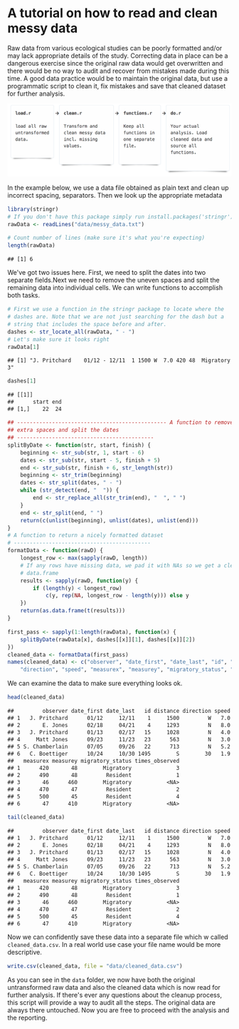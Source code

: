 
# A tutorial on how to read and clean messy data

Raw data from various ecological studies can be poorly formatted and/or may lack appropriate details of the study. Correcting data in place can be a dangerous exercise since the original raw data would get overwritten and there would be no way to audit and recover from mistakes made during this time. A good data practice would be to maintain the original data, but use a programmatic script to clean it, fix mistakes and save that cleaned dataset for further analysis. 

![A sample workflow](assets/sample_workflow.png)

In the example below, we use a data file obtained as plain text and clean up incorrect spacing, separators. Then we look up the appropriate metadata 


```r
library(stringr)
# If you don't have this package simply run install.packages('stringr')
rawData <- readLines("data/messy_data.txt")
```



```r
# Count number of lines (make sure it's what you're expecting)
length(rawData)
```

```
## [1] 6
```


We've got two issues here. First, we need to split the dates into two separate fields.Next we need to remove the uneven spaces and split the remaining data into individual cells. We can write functions to accomplish both tasks.



```r
# First we use a function in the stringr package to locate where the
# dashes are. Note that we are not just searching for the dash but a
# string that includes the space before and after.
dashes <- str_locate_all(rawData, " - ")
# Let's make sure it looks right
rawData[1]
```

```
## [1] "J. Pritchard    01/12 - 12/11  1 1500 W  7.0 420 48  Migratory 3"
```

```r
dashes[1]
```

```
## [[1]]
##      start end
## [1,]    22  24
```



```r
## ----------------------------------------------- A function to remove
## extra spaces and split the dates
## -------------------------------------------
splitByDate <- function(str, start, finish) {
    beginning <- str_sub(str, 1, start - 6)
    dates <- str_sub(str, start - 5, finish + 5)
    end <- str_sub(str, finish + 6, str_length(str))
    beginning <- str_trim(beginning)
    dates <- str_split(dates, " - ")
    while (str_detect(end, "  ")) {
        end <- str_replace_all(str_trim(end), "  ", " ")
    }
    end <- str_split(end, " ")
    return(c(unlist(beginning), unlist(dates), unlist(end)))
}
# A function to return a nicely formatted dataset
# -------------------------------------------
formatData <- function(rawD) {
    longest_row <- max(sapply(rawD, length))
    # If any rows have missing data, we pad it with NAs so we get a clean
    # data.frame
    results <- sapply(rawD, function(y) {
        if (length(y) < longest_row) 
            c(y, rep(NA, longest_row - length(y))) else y
    })
    return(as.data.frame(t(results)))
}
```

```r
first_pass <- sapply(1:length(rawData), function(x) {
    splitByDate(rawData[x], dashes[[x]][1], dashes[[x]][2])
})
cleaned_data <- formatData(first_pass)
names(cleaned_data) <- c("observer", "date_first", "date_last", "id", "distance", 
    "direction", "speed", "measurex", "measurey", "migratory_status", "times_observed")
```

We can examine the data to make sure everything looks ok.


```r
head(cleaned_data)
```

```
##         observer date_first date_last   id distance direction speed
## 1   J. Pritchard      01/12     12/11    1     1500         W   7.0
## 2       E. Jones      02/18     04/21    4     1293         N   8.0
## 3   J. Pritchard      01/13     02/17   15     1028         N   4.0
## 4     Matt Jones      09/23     11/23   23      563         N   3.0
## 5 S. Chamberlain      07/05     09/26   22      713         N   5.2
## 6   C. Boettiger      10/24     10/30 1495        S        30   1.9
##   measurex measurey migratory_status times_observed
## 1      420       48        Migratory              3
## 2      490       48         Resident              1
## 3       46      460        Migratory           <NA>
## 4      470       47         Resident              2
## 5      500       45         Resident              4
## 6       47      410        Migratory           <NA>
```

```r
tail(cleaned_data)
```

```
##         observer date_first date_last   id distance direction speed
## 1   J. Pritchard      01/12     12/11    1     1500         W   7.0
## 2       E. Jones      02/18     04/21    4     1293         N   8.0
## 3   J. Pritchard      01/13     02/17   15     1028         N   4.0
## 4     Matt Jones      09/23     11/23   23      563         N   3.0
## 5 S. Chamberlain      07/05     09/26   22      713         N   5.2
## 6   C. Boettiger      10/24     10/30 1495        S        30   1.9
##   measurex measurey migratory_status times_observed
## 1      420       48        Migratory              3
## 2      490       48         Resident              1
## 3       46      460        Migratory           <NA>
## 4      470       47         Resident              2
## 5      500       45         Resident              4
## 6       47      410        Migratory           <NA>
```


Now we can confidently save these data into a separate file which w called `cleaned_data.csv`. In a real world use case your file name would be more descriptive.



```r
write.csv(cleaned_data, file = "data/cleaned_data.csv")
```


As you can see in the `data` folder, we now have both the original untransformed raw data and also the cleaned data which is now read for further analysis. If there's ever any questions about the cleanup process, this script will provide a way to audit all the steps. The original data are always there untouched. Now you are free to proceed with the analysis and the reporting.



